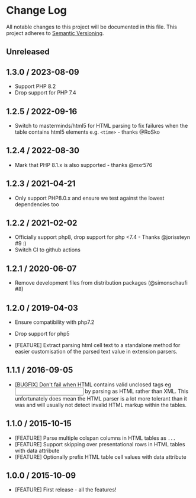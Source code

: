 # Change Log
All notable changes to this project will be documented in this file.
This project adheres to [Semantic Versioning](http://semver.org/).

## Unreleased

## 1.3.0 / 2023-08-09

* Support PHP 8.2
* Drop support for PHP 7.4

## 1.2.5 / 2022-09-16

* Switch to masterminds/html5 for HTML parsing to fix failures when the table contains
  html5 elements e.g. `<time>` - thanks @RoSko

## 1.2.4 / 2022-08-30

* Mark that PHP 8.1.x is also supported - thanks @mxr576

## 1.2.3 / 2021-04-21

* Only support PHP8.0.x and ensure we test against the lowest dependencies too

## 1.2.2 / 2021-02-02

* Officially support php8, drop support for php <7.4 - Thanks @jorissteyn #9 :)
* Switch CI to github actions

## 1.2.1 / 2020-06-07

* Remove development files from distribution packages (@simonschaufi #8)

## 1.2.0 / 2019-04-03

* Ensure compatibility with php7.2

* Drop support for php5

* [FEATURE] Extract parsing html cell text to a standalone method for easier
  customisation of the parsed text value in extension parsers.

## 1.1.1 / 2016-09-05

* [BUGFIX]  Don't fail when HTML contains valid unclosed tags eg <input>
  by parsing as HTML rather than XML. This unfortunately does mean the
  HTML parser is a lot more tolerant than it was and will usually not
  detect invalid HTML markup within the tables.

## 1.1.0 / 2015-10-15

* [FEATURE] Parse multiple colspan columns in HTML tables as `...`
* [FEATURE] Support skipping over presentational rows in HTML tables with data attribute
* [FEATURE] Optionally prefix HTML table cell values with data attribute

## 1.0.0 / 2015-10-09

* [FEATURE] First release - all the features!
